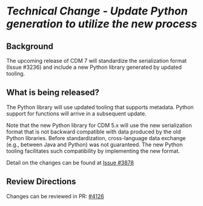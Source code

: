 # *Technical Change - Update Python generation to utilize the new process*

## Background

The upcoming release of CDM 7 will standardize the serialization format (Issue #3236) and include a new Python library generated by updated tooling.

## What is being released?

The Python library will use updated tooling that supports metadata.  Python support for functions will arrive in a subsequent update.

Note that the new Python library for CDM 5.x will use the new serialization format that is not backward compatible with data produced by the old Python libraries.  Before standardization, cross-language data exchange (e.g., between Java and Python) was not guaranteed. The new Python tooling facilitates such compatibility by implementing the new format.

Detail on the changes can be found at [Issue #3878](https://github.com/finos/common-domain-model/issues/3878)

## Review Directions

Changes can be reviewed in PR: [#4126](https://github.com/finos/common-domain-model/pull/4126)
